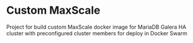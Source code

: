 # Custom MaxScale
Project for build custom MaxScale docker image for MariaDB Galera HA cluster with preconfigured cluster members for deploy in Docker Swarm
